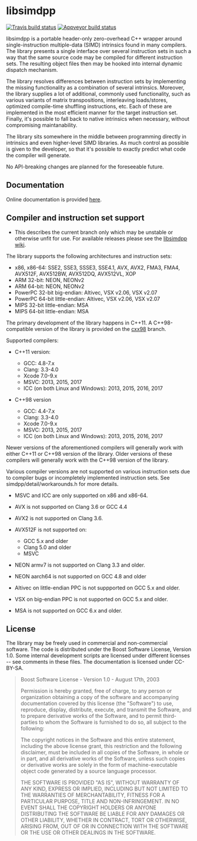 
libsimdpp
=========

[![Travis build status](https://travis-ci.org/p12tic/libsimdpp.svg?branch=master)](https://travis-ci.org/p12tic/libsimdpp "Travis build status")
[![Appveyor build status](https://img.shields.io/appveyor/ci/p12tic/libsimdpp/master.svg)](https://ci.appveyor.com/project/p12tic/libsimdpp "Appveyor build status")

libsimdpp is a portable header-only zero-overhead C++ wrapper around
single-instruction multiple-data (SIMD) intrinsics found in many compilers. The
library presents a single interface over several instruction sets in such a way
that the same source code may be compiled for different instruction sets. The
resulting object files then may be hooked into internal dynamic dispatch
mechanism.

The library resolves differences between instruction sets by implementing the
missing functionality as a combination of several intrinsics. Moreover, the
library supplies a lot of additional, commonly used functionality, such as
various variants of matrix transpositions, interleaving loads/stores, optimized
compile-time shuffling instructions, etc. Each of these are implemented in the
most efficient manner for the target instruction set. Finally, it's possible
to fall back to native intrinsics when necessary, without compromising
maintanability.

The library sits somewhere in the middle between programming directly in
intrinsics and even higher-level SIMD libraries. As much control as possible
is given to the developer, so that it's possible to exactly predict what code
the compiler will generate.

No API-breaking changes are planned for the foreseeable future.

Documentation
-------------

Online documentation is provided
[here](http://p12tic.github.io/libsimdpp/v2.1-dev/libsimdpp/w/).

Compiler and instruction set support
------------------------------------

  - This describes the current branch only which may be unstable or otherwise
  unfit for use. For available releases please see the
  [libsimdpp wiki](https://github.com/p12tic/libsimdpp/wiki).

The library supports the following architectures and instruction sets:

 - x86, x86-64: SSE2, SSE3, SSSE3, SSE4.1, AVX, AVX2, FMA3, FMA4, AVX512F,
 AVX512BW, AVX512DQ, AVX512VL, XOP
 - ARM 32-bit: NEON, NEONv2
 - ARM 64-bit: NEON, NEONv2
 - PowerPC 32-bit big-endian: Altivec, VSX v2.06, VSX v2.07
 - PowerPC 64-bit little-endian: Altivec, VSX v2.06, VSX v2.07
 - MIPS 32-bit little-endian: MSA
 - MIPS 64-bit little-endian: MSA

The primary development of the library happens in C++11. A C++98-compatible
version of the library is provided on the
[cxx98](https://github.com/p12tic/libsimdpp/tree/cxx98) branch.

Supported compilers:

 - C++11 version:
   - GCC: 4.8-7.x
   - Clang: 3.3-4.0
   - Xcode 7.0-9.x
   - MSVC: 2013, 2015, 2017
   - ICC (on both Linux and Windows): 2013, 2015, 2016, 2017

 - C++98 version
   - GCC: 4.4-7.x
   - Clang: 3.3-4.0
   - Xcode 7.0-9.x
   - MSVC: 2013, 2015, 2017
   - ICC (on both Linux and Windows): 2013, 2015, 2016, 2017

Newer versions of the aforementioned compilers will generally work with either
C++11 or C++98 version of the library. Older versions of these compilers will
generally work with the C++98 version of the library.

Various compiler versions are not supported on various instruction sets due to
compiler bugs or incompletely implemented instruction sets. See
simdpp/detail/workarounds.h for more details.

 - MSVC and ICC are only supported on x86 and x86-64.

 - AVX is not supported on Clang 3.6 or GCC 4.4

 - AVX2 is not supported on Clang 3.6.

 - AVX512F is not supported on:
    - GCC 5.x and older
    - Clang 5.0 and older
    - MSVC

 - NEON armv7 is not supported on Clang 3.3 and older.

 - NEON aarch64 is not supported on GCC 4.8 and older

 - Altivec on little-endian PPC is not suppported on GCC 5.x and older.

 - VSX on big-endian PPC is not supported on GCC 5.x and older.

 - MSA is not supported on GCC 6.x and older.

License
-------

The library may be freely used in commercial and non-commercial software. The
code is distributed under the Boost Software License, Version 1.0. Some
internal development scripts are licensed under different licenses -- see
comments in these files. The documentation is licensed under CC-BY-SA.

> Boost Software License - Version 1.0 - August 17th, 2003
>
> Permission is hereby granted, free of charge, to any person or organization
> obtaining a copy of the software and accompanying documentation covered by
> this license (the "Software") to use, reproduce, display, distribute,
> execute, and transmit the Software, and to prepare derivative works of the
> Software, and to permit third-parties to whom the Software is furnished to
> do so, all subject to the following:
>
> The copyright notices in the Software and this entire statement, including
> the above license grant, this restriction and the following disclaimer,
> must be included in all copies of the Software, in whole or in part, and
> all derivative works of the Software, unless such copies or derivative
> works are solely in the form of machine-executable object code generated by
> a source language processor.
>
> THE SOFTWARE IS PROVIDED "AS IS", WITHOUT WARRANTY OF ANY KIND, EXPRESS OR
> IMPLIED, INCLUDING BUT NOT LIMITED TO THE WARRANTIES OF MERCHANTABILITY,
> FITNESS FOR A PARTICULAR PURPOSE, TITLE AND NON-INFRINGEMENT. IN NO EVENT
> SHALL THE COPYRIGHT HOLDERS OR ANYONE DISTRIBUTING THE SOFTWARE BE LIABLE
> FOR ANY DAMAGES OR OTHER LIABILITY, WHETHER IN CONTRACT, TORT OR OTHERWISE,
> ARISING FROM, OUT OF OR IN CONNECTION WITH THE SOFTWARE OR THE USE OR OTHER
> DEALINGS IN THE SOFTWARE.
